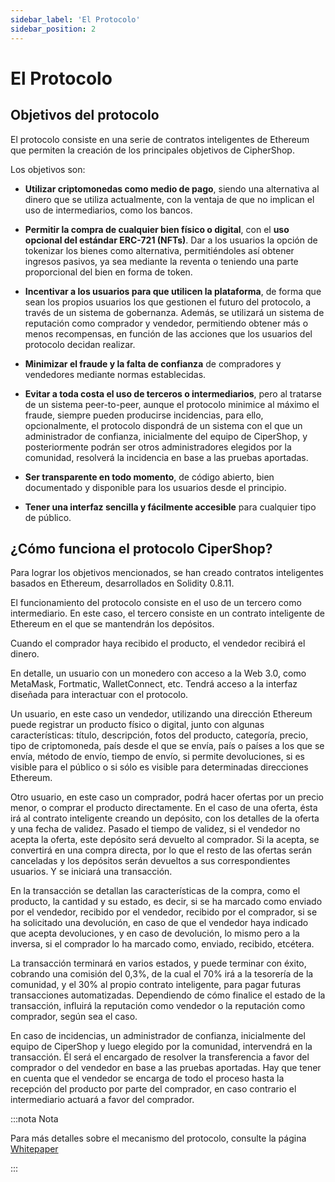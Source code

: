 ```yaml
---
sidebar_label: 'El Protocolo'
sidebar_position: 2
---
```


# El Protocolo

## Objetivos del protocolo

El protocolo consiste en una serie de contratos inteligentes de Ethereum que permiten la creación de los principales objetivos de CipherShop.

Los objetivos son:

- **Utilizar criptomonedas como medio de pago**, siendo una alternativa al dinero que se utiliza actualmente, con la ventaja de que no implican el uso de intermediarios, como los bancos.

- **Permitir la compra de cualquier bien físico o digital**, con el **uso opcional del estándar ERC-721 (NFTs)**. Dar a los usuarios la opción de tokenizar los bienes como alternativa, permitiéndoles así obtener ingresos pasivos, ya sea mediante la reventa o teniendo una parte proporcional del bien en forma de token.

- **Incentivar a los usuarios para que utilicen la plataforma**, de forma que sean los propios usuarios los que gestionen el futuro del protocolo, a través de un sistema de gobernanza. Además, se utilizará un sistema de reputación como comprador y vendedor, permitiendo obtener más o menos recompensas, en función de las acciones que los usuarios del protocolo decidan realizar.

- **Minimizar el fraude y la falta de confianza** de compradores y vendedores mediante normas establecidas.

- **Evitar a toda costa el uso de terceros o intermediarios**, pero al tratarse de un sistema peer-to-peer, aunque el protocolo minimice al máximo el fraude, siempre pueden producirse incidencias, para ello, opcionalmente, el protocolo dispondrá de un sistema con el que un administrador de confianza, inicialmente del equipo de CiperShop, y posteriormente podrán ser otros administradores elegidos por la comunidad, resolverá la incidencia en base a las pruebas aportadas.

- **Ser transparente en todo momento**, de código abierto, bien documentado y disponible para los usuarios desde el principio.

- **Tener una interfaz sencilla y fácilmente accesible** para cualquier tipo de público.

## ¿Cómo funciona el protocolo CiperShop?

Para lograr los objetivos mencionados, se han creado contratos inteligentes basados en Ethereum, desarrollados en Solidity 0.8.11.

El funcionamiento del protocolo consiste en el uso de un tercero como intermediario. En este caso, el tercero consiste en un contrato inteligente de Ethereum en el que se mantendrán los depósitos.

Cuando el comprador haya recibido el producto, el vendedor recibirá el dinero.

En detalle, un usuario con un monedero con acceso a la Web 3.0, como MetaMask, Fortmatic, WalletConnect, etc. Tendrá acceso a la interfaz diseñada para interactuar con el protocolo.

Un usuario, en este caso un vendedor, utilizando una dirección Ethereum puede registrar un producto físico o digital, junto con algunas características: título, descripción, fotos del producto, categoría, precio, tipo de criptomoneda, país desde el que se envía, país o países a los que se envía, método de envío, tiempo de envío, si permite devoluciones, si es visible para el público o si sólo es visible para determinadas direcciones Ethereum.

Otro usuario, en este caso un comprador, podrá hacer ofertas por un precio menor, o comprar el producto directamente. En el caso de una oferta, ésta irá al contrato inteligente creando un depósito, con los detalles de la oferta y una fecha de validez. Pasado el tiempo de validez, si el vendedor no acepta la oferta, este depósito será devuelto al comprador. Si la acepta, se convertirá en una compra directa, por lo que el resto de las ofertas serán canceladas y los depósitos serán devueltos a sus correspondientes usuarios. Y se iniciará una transacción.

En la transacción se detallan las características de la compra, como el producto, la cantidad y su estado, es decir, si se ha marcado como enviado por el vendedor, recibido por el vendedor, recibido por el comprador, si se ha solicitado una devolución, en caso de que el vendedor haya indicado que acepta devoluciones, y en caso de devolución, lo mismo pero a la inversa, si el comprador lo ha marcado como, enviado, recibido, etcétera.

La transacción terminará en varios estados, y puede terminar con éxito, cobrando una comisión del 0,3%, de la cual el 70% irá a la tesorería de la comunidad, y el 30% al propio contrato inteligente, para pagar futuras transacciones automatizadas. Dependiendo de cómo finalice el estado de la transacción, influirá la reputación como vendedor o la reputación como comprador, según sea el caso.

En caso de incidencias, un administrador de confianza, inicialmente del equipo de CiperShop y luego elegido por la comunidad, intervendrá en la transacción. Él será el encargado de resolver la transferencia a favor del comprador o del vendedor en base a las pruebas aportadas. Hay que tener en cuenta que el vendedor se encarga de todo el proceso hasta la recepción del producto por parte del comprador, en caso contrario el intermediario actuará a favor del comprador.

:::nota Nota

Para más detalles sobre el mecanismo del protocolo, consulte la 
página [Whitepaper](/docs/learn/whitepaper)

:::